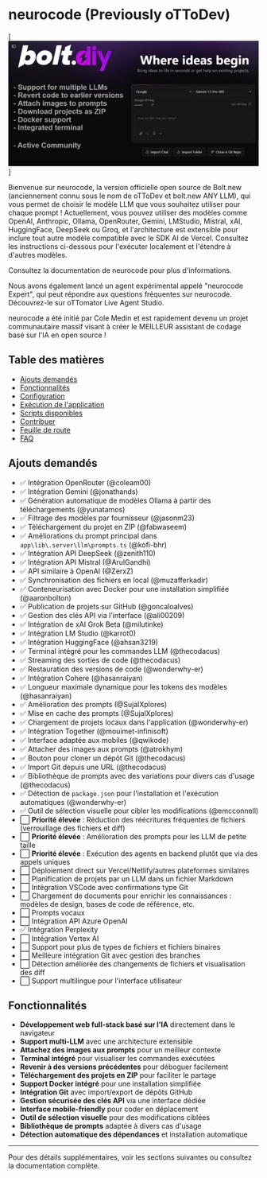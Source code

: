 # neurocode (Previously oTToDev)
[![neurocode: AI-Powered Full-Stack Web Development in the Browser](./public/social_preview_index.jpg)]

Bienvenue sur neurocode, la version officielle open source de Bolt.new (anciennement connu sous le nom de oTToDev et bolt.new ANY LLM), qui vous permet de choisir le modèle LLM que vous souhaitez utiliser pour chaque prompt ! Actuellement, vous pouvez utiliser des modèles comme OpenAI, Anthropic, Ollama, OpenRouter, Gemini, LMStudio, Mistral, xAI, HuggingFace, DeepSeek ou Groq, et l'architecture est extensible pour inclure tout autre modèle compatible avec le SDK AI de Vercel. Consultez les instructions ci-dessous pour l'exécuter localement et l'étendre à d'autres modèles.

Consultez la documentation de neurocode pour plus d'informations.

Nous avons également lancé un agent expérimental appelé "neurocode Expert", qui peut répondre aux questions fréquentes sur neurocode. Découvrez-le sur oTTomator Live Agent Studio.

neurocode a été initié par Cole Medin et est rapidement devenu un projet communautaire massif visant à créer le MEILLEUR assistant de codage basé sur l'IA en open source !

## Table des matières

- [Ajouts demandés](#ajouts-demandés)
- [Fonctionnalités](#fonctionnalités)
- [Configuration](#configuration)
- [Exécution de l'application](#exécution-de-lapplication)
- [Scripts disponibles](#scripts-disponibles)
- [Contribuer](#contribuer)
- [Feuille de route](#feuille-de-route)
- [FAQ](#faq)



## Ajouts demandés

- ✅ Intégration OpenRouter (@coleam00)  
- ✅ Intégration Gemini (@jonathands)  
- ✅ Génération automatique de modèles Ollama à partir des téléchargements (@yunatamos)  
- ✅ Filtrage des modèles par fournisseur (@jasonm23)  
- ✅ Téléchargement du projet en ZIP (@fabwaseem)  
- ✅ Améliorations du prompt principal dans `app\lib\.server\llm\prompts.ts` (@kofi-bhr)  
- ✅ Intégration API DeepSeek (@zenith110)  
- ✅ Intégration API Mistral (@ArulGandhi)  
- ✅ API similaire à OpenAI (@ZerxZ)  
- ✅ Synchronisation des fichiers en local (@muzafferkadir)  
- ✅ Conteneurisation avec Docker pour une installation simplifiée (@aaronbolton)  
- ✅ Publication de projets sur GitHub (@goncaloalves)  
- ✅ Gestion des clés API via l'interface (@ali00209)  
- ✅ Intégration de xAI Grok Beta (@milutinke)  
- ✅ Intégration LM Studio (@karrot0)  
- ✅ Intégration HuggingFace (@ahsan3219)  
- ✅ Terminal intégré pour les commandes LLM (@thecodacus)  
- ✅ Streaming des sorties de code (@thecodacus)  
- ✅ Restauration des versions de code (@wonderwhy-er)  
- ✅ Intégration Cohere (@hasanraiyan)  
- ✅ Longueur maximale dynamique pour les tokens des modèles (@hasanraiyan)  
- ✅ Amélioration des prompts (@SujalXplores)  
- ✅ Mise en cache des prompts (@SujalXplores)  
- ✅ Chargement de projets locaux dans l'application (@wonderwhy-er)  
- ✅ Intégration Together (@mouimet-infinisoft)  
- ✅ Interface adaptée aux mobiles (@qwikode)  
- ✅ Attacher des images aux prompts (@atrokhym)  
- ✅ Bouton pour cloner un dépôt Git (@thecodacus)  
- ✅ Import Git depuis une URL (@thecodacus)  
- ✅ Bibliothèque de prompts avec des variations pour divers cas d'usage (@thecodacus)  
- ✅ Détection de `package.json` pour l'installation et l'exécution automatiques (@wonderwhy-er)  
- ✅ Outil de sélection visuelle pour cibler les modifications (@emcconnell)  
- ⬜ **Priorité élevée** : Réduction des réécritures fréquentes de fichiers (verrouillage des fichiers et diff)  
- ⬜ **Priorité élevée** : Amélioration des prompts pour les LLM de petite taille  
- ⬜ **Priorité élevée** : Exécution des agents en backend plutôt que via des appels uniques  
- ⬜ Déploiement direct sur Vercel/Netlify/autres plateformes similaires  
- ⬜ Planification de projets par un LLM dans un fichier Markdown  
- ⬜ Intégration VSCode avec confirmations type Git  
- ⬜ Chargement de documents pour enrichir les connaissances : modèles de design, bases de code de référence, etc.  
- ⬜ Prompts vocaux  
- ⬜ Intégration API Azure OpenAI  
- ✅ Intégration Perplexity  
- ⬜ Intégration Vertex AI  
- ⬜ Support pour plus de types de fichiers et fichiers binaires  
- ⬜ Meilleure intégration Git avec gestion des branches  
- ⬜ Détection améliorée des changements de fichiers et visualisation des diff  
- ⬜ Support multilingue pour l'interface utilisateur  

## Fonctionnalités

- **Développement web full-stack basé sur l'IA** directement dans le navigateur  
- **Support multi-LLM** avec une architecture extensible  
- **Attachez des images aux prompts** pour un meilleur contexte  
- **Terminal intégré** pour visualiser les commandes exécutées  
- **Revenir à des versions précédentes** pour déboguer facilement  
- **Téléchargement des projets en ZIP** pour faciliter le partage  
- **Support Docker intégré** pour une installation simplifiée  
- **Intégration Git** avec import/export de dépôts GitHub  
- **Gestion sécurisée des clés API** via une interface dédiée  
- **Interface mobile-friendly** pour coder en déplacement  
- **Outil de sélection visuelle** pour des modifications ciblées  
- **Bibliothèque de prompts** adaptée à divers cas d'usage  
- **Détection automatique des dépendances** et installation automatique  

---

Pour des détails supplémentaires, voir les sections suivantes ou consultez la documentation complète.

